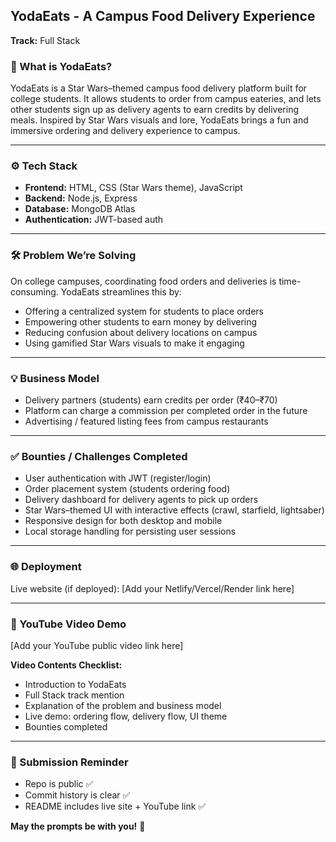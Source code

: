 ## YodaEats - A Campus Food Delivery Experience

**Track:** Full Stack

### 🚀 What is YodaEats?
YodaEats is a Star Wars–themed campus food delivery platform built for college students. It allows students to order from campus eateries, and lets other students sign up as delivery agents to earn credits by delivering meals. Inspired by Star Wars visuals and lore, YodaEats brings a fun and immersive ordering and delivery experience to campus.

---

### ⚙️ Tech Stack
- **Frontend:** HTML, CSS (Star Wars theme), JavaScript
- **Backend:** Node.js, Express
- **Database:** MongoDB Atlas
- **Authentication:** JWT-based auth

---

### 🛠️ Problem We’re Solving

On college campuses, coordinating food orders and deliveries is time-consuming. YodaEats streamlines this by:
- Offering a centralized system for students to place orders
- Empowering other students to earn money by delivering
- Reducing confusion about delivery locations on campus
- Using gamified Star Wars visuals to make it engaging

---

### 💡 Business Model
- Delivery partners (students) earn credits per order (₹40–₹70)
- Platform can charge a commission per completed order in the future
- Advertising / featured listing fees from campus restaurants

---

### ✅ Bounties / Challenges Completed
- User authentication with JWT (register/login)
- Order placement system (students ordering food)
- Delivery dashboard for delivery agents to pick up orders
- Star Wars–themed UI with interactive effects (crawl, starfield, lightsaber)
- Responsive design for both desktop and mobile
- Local storage handling for persisting user sessions

---

### 🌐 Deployment
Live website (if deployed): [Add your Netlify/Vercel/Render link here]

---

### 🎥 YouTube Video Demo
[Add your YouTube public video link here]

**Video Contents Checklist:**
- Introduction to YodaEats
- Full Stack track mention
- Explanation of the problem and business model
- Live demo: ordering flow, delivery flow, UI theme
- Bounties completed

---

### 📢 Submission Reminder
- Repo is public ✅
- Commit history is clear ✅
- README includes live site + YouTube link ✅

**May the prompts be with you!** 🌌

